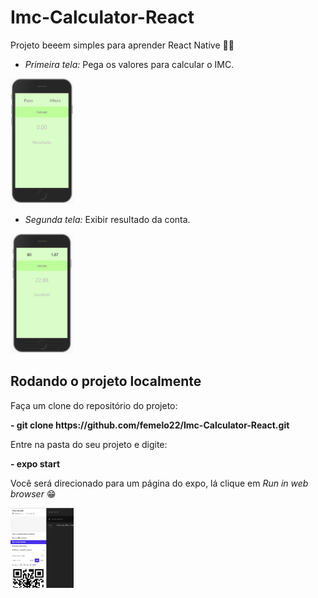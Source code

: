 # Imc-Calculator-React


Projeto beeem simples para aprender React Native 🐱‍🏍


- <i>Primeira tela:</i> Pega os valores para calcular o IMC.

<p>
  <img  width="20%" src="https://github.com/femelo22/Imc-Calculator-React/blob/master/assets/homeImc.png" />
</p>

- <i>Segunda tela:</i> Exibir resultado da conta.

<p>
  <img  width="20%" src="https://github.com/femelo22/Imc-Calculator-React/blob/master/assets/calculoImc.png" />
</p>



<h2>Rodando o projeto localmente</h2>

<p>Faça um clone do repositório do projeto:</p>
<p><b>- git clone https://github.com/femelo22/Imc-Calculator-React.git</b></p>

<p>Entre na pasta do seu projeto e digite:</p>
<p><b>- expo start</b></p>

<p> Você será direcionado para um página do expo, lá clique em <i>Run in web browser</i> 😁</p>
<p>
  <img  width="20%" src="https://github.com/femelo22/Imc-Calculator-React/blob/master/assets/expoPage.png" />
</p>



